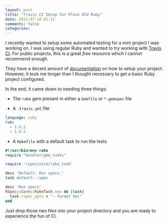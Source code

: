 ```yaml
---
layout: post
title: "Travis CI Setup for Plain Old Ruby"
date: 2012-07-18 01:11
comments: false
categories: 
---
```


I recently wanted to setup some automated testing for a mini project I
was working on. I was using regular Ruby and wanted to try working with
[Travis CI](http://travis-ci.org/). For public projects, this is a great _free_
resource which I cannot recommend enough.

They have a decent amount of [documentation](http://about.travis-ci.org/docs/)
on how to setup your project. However, it took me longer than I thought
necessary to get a basic Ruby project configured.

In the end, it came down to needing three things:

* The `rake` gem present in either a `Gemfile` or `*.gemspec` file

* A `.travis.yml` file

``` YAML .travis.yml
language: ruby
rvm:
  - 1.9.2
  - 1.9.3
```

* A `Rakefile` with a default task to run the tests

```ruby Rakefile
#!/usr/bin/env rake
require "bundler/gem_tasks"

require 'rspec/core/rake_task'

desc 'Default: Run specs.'
task default: :spec

desc 'Run specs'
RSpec::Core::RakeTask.new do |task|
  task.rspec_opts = "--format doc"
end
```

Just drop those two files into your project directory and you are ready
to experience the fun of CI.
